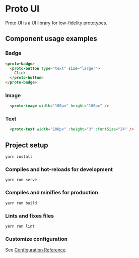 # Proto UI

Proto UI is a UI library for low-fidelity prototypes.

## Component usage examples

### Badge
```html
<proto-badge>
  <proto-button type="text" size="larger">
    Click
  </proto-button>
</proto-badge>
```

### Image
```html
  <proto-image width="100px" height="100px" />
```

### Text
```html
  <proto-text width="100px" :height="3" :fontSize="24" />
```

## Project setup
```
yarn install
```

### Compiles and hot-reloads for development
```
yarn run serve
```

### Compiles and minifies for production
```
yarn run build
```

### Lints and fixes files
```
yarn run lint
```

### Customize configuration
See [Configuration Reference](https://cli.vuejs.org/config/).
